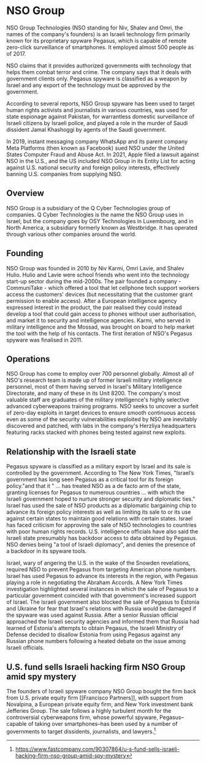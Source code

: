 # NSO Group
NSO Group Technologies (NSO standing for Niv, Shalev and Omri, the names of the company's founders) is an Israeli technology firm primarily known for its proprietary spyware Pegasus, which is capable of remote zero-click surveillance of smartphones. It employed almost 500 people as of 2017.

NSO claims that it provides authorized governments with technology that helps them combat terror and crime. The company says that it deals with government clients only. Pegasus spyware is classified as a weapon by Israel and any export of the technology must be approved by the government.

According to several reports, NSO Group spyware has been used to target human rights activists and journalists in various countries, was used for state espionage against Pakistan, for warrantless domestic surveillance of Israeli citizens by Israeli police, and played a role in the murder of Saudi dissident Jamal Khashoggi by agents of the Saudi government.

In 2019, instant messaging company WhatsApp and its parent company Meta Platforms (then known as Facebook) sued NSO under the United States Computer Fraud and Abuse Act. In 2021, Apple filed a lawsuit against NSO in the U.S., and the US included NSO Group in its Entity List for acting against U.S. national security and foreign policy interests, effectively banning U.S. companies from supplying NSO. 

## Overview
NSO Group is a subsidiary of the Q Cyber Technologies group of companies. Q Cyber Technologies is the name the NSO Group uses in Israel, but the company goes by OSY Technologies in Luxembourg, and in North America, a subsidiary formerly known as Westbridge. It has operated through various other companies around the world.

## Founding
NSO Group was founded in 2010 by Niv Karmi, Omri Lavie, and Shalev Hulio. Hulio and Lavie were school friends who went into the technology start-up sector during the mid-2000s. The pair founded a company - CommuniTake - which offered a tool that let cellphone tech support workers access the customers' devices (but necessitating that the customer grant permission to enable access). After a European intelligence agency expressed interest in the product, the pair realised they could instead develop a tool that could gain access to phones without user authorisation, and market it to security and intelligence agencies. Karmi, who served in military intelligence and the Mossad, was brought on board to help market the tool with the help of his contacts. The first iteration of NSO's Pegasus spyware was finalised in 2011.

## Operations
NSO Group has come to employ over 700 personnel globally. Almost all of NSO's research team is made up of former Israeli military intelligence personnel, most of them having served in Israel's Military Intelligence Directorate, and many of these in its Unit 8200. The company's most valuable staff are graduates of the military intelligence's highly selective advanced cyberweapons training programs. NSO seeks to uncover a surfeit of zero-day exploits in target devices to ensure smooth continuous access even as some of the security vulnerabilities exploited by NSO are inevitably discovered and patched, with labs in the company's Herzliya headquarters featuring racks stacked with phones being tested against new exploits.

## Relationship with the Israeli state
Pegasus spyware is classified as a military export by Israel and its sale is controlled by the government. According to The New York Times, "Israel’s government has long seen Pegasus as a critical tool for its foreign policy."and that it " ... has treated NSO as a de facto arm of the state, granting licenses for Pegasus to numerous countries ... with which the Israeli government hoped to nurture stronger security and diplomatic ties." Israel has used the sale of NSO products as a diplomatic bargaining chip to advance its foreign policy interests as well as limiting its sale to or its use against certain states to maintain good relations with certain states. Israel has faced criticism for approving the sale of NSO technologies to countries with poor human rights records. U.S. intelligence officials have also said the Israeli state presumably has backdoor access to data obtained by Pegasus. NSO denies being "a tool of Israeli diplomacy", and denies the presence of a backdoor in its spyware tools.

Israel, wary of angering the U.S. in the wake of the Snowden revelations, required NSO to prevent Pegasus from targeting American phone numbers. Israel has used Pegasus to advance its interests in the region, with Pegasus playing a role in negotiating the Abraham Accords. A New York Times investigation highlighted several instances in which the sale of Pegasus to a particular government coincided with that government's increased support of Israel. The Israeli government also blocked the sale of Pegasus to Estonia and Ukraine for fear that Israel's relations with Russia would be damaged if the spyware was used against Russia. After a senior Russian official approached the Israeli security agencies and informed them that Russia had learned of Estonia's attempts to obtain Pegasus, the Israeli Ministry of Defense decided to disallow Estonia from using Pegasus against any Russian phone numbers following a heated debate on the issue among Israeli officials.

## U.S. fund sells Israeli hacking firm NSO Group amid spy mystery
The founders of Israeli spyware company NSO Group bought the firm back from U.S. private equity firm [[Francisco Partners]], with support from Novalpina, a European private equity firm, and New York investment bank Jefferies Group. The sale follows a highly turbulent month for the controversial cyberweapons firm, whose powerful spyware, Pegasus–capable of taking over smartphones–has been used by a number of governments to target dissidents, journalists, and lawyers.[^1]

[^1]:https://www.fastcompany.com/90307864/u-s-fund-sells-israeli-hacking-firm-nso-group-amid-spy-mystery
